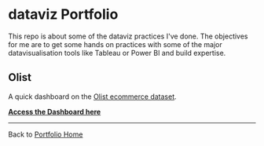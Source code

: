 # dataviz Portfolio

This repo is about some of the dataviz practices I've done. The objectives for me are to get some hands on practices with some of the major datavisualisation tools like Tableau or Power BI and build expertise.

## Olist ##

A quick dashboard on the [Olist ecommerce dataset](https://www.kaggle.com/datasets/olistbr/brazilian-ecommerce).

[**Access the Dashboard here**](https://public.tableau.com/shared/S3Z6NST3H?:display_count=n&:origin=viz_share_link) 

---
Back to [Portfolio Home](https://github.com/Cedric-Delanchy/data-analysis-portfolio)
